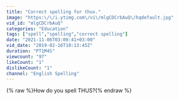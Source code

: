 ```yaml
---
title: "Correct spelling for thus."
image: "https:\/\/i.ytimg.com\/vi\/mlgCDCrbAuQ\/hqdefault.jpg"
vid_id: "mlgCDCrbAuQ"
categories: "Education"
tags: ["spell","spelling","correct spelling"]
date: "2021-11-06T03:00:41+03:00"
vid_date: "2019-02-16T10:13:45Z"
duration: "PT1M4S"
viewcount: "97"
likeCount: "1"
dislikeCount: "1"
channel: "English Spelling"
---
```

{% raw %}How do you spell THUS?{% endraw %}
